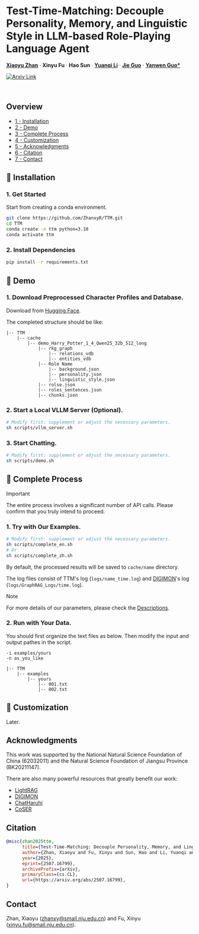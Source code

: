 <p align="center">

  <h1 align="left">Test-Time-Matching: Decouple Personality, Memory, and Linguistic Style in LLM-based Role-Playing Language Agent</h1>
  <p align="left">
    <a href="https://zhanxy.xyz/" rel="external nofollow noopener" target="_blank"><strong>Xiaoyu Zhan</strong></a>
    ·
    <strong>Xinyu Fu</strong></a>
    ·
    <strong>Hao Sun</strong></a>
    ·
    <a href="http://www.njumeta.com/liyq/" rel="external nofollow noopener" target="_blank"><strong>Yuanqi Li</strong></a>
    ·
    <a href="https://scholar.google.com.hk/citations?user=Sx4PQpQAAAAJ&hl=en" rel="external nofollow noopener" target="_blank"><strong>Jie Guo</strong></a>
    ·
    <a href="https://cs.nju.edu.cn/ywguo/index.htm" rel="external nofollow noopener" target="_blank"><strong>Yanwen Guo*</strong></a>

  </p>
  <p align="left">
    <a href="https://arxiv.org/abs/2507.16799" rel="external nofollow noopener" target='_blank'>
        <img src="https://img.shields.io/badge/arXiv-2507.16799-B31B1B" alt='Arxiv Link'></a>
  </p>
  <br>

</p>

## Overview
- [1 - Installation](#installation)
- [2 - Demo](#demo)
- [3 - Complete Process](#process)
- [4 - Customization](#customization)
- [5 - Acknowledgments](#acknowledgments)
- [6 - Citation](#citation)
- [7 - Contact](#contact)

<a id="installation"></a>
## 📍 Installation

### 1. Get Started
Start from creating a conda environment.
```bash
git clone https://github.com/ZhanxyR/TTM.git
cd TTM
conda create -n ttm python=3.10
conda activate ttm
```

### 2. Install Dependencies
```bash
pip install -r requirements.txt
```

<a id="demo"></a>
## 🚀 Demo

### 1. Download Preprocessed Character Profiles and Database.
Download from [Hugging Face](https://github.com/ZhanxyR/TTM).

The completed structure should be like:

```
|-- TTM
    |-- cache
        |-- demo_Harry_Potter_1_4_Qwen25_32b_512_long
            |-- rkg_graph
                |-- relations_vdb
                |-- entities_vdb
            |-- Role Name
                |-- background.json
                |-- personality.json
                |-- linguistic_style.json   
            |-- rolse.json
            |-- roles_sentences.json
            |-- chunks.json
```

### 2. Start a Local VLLM Server (Optional).
```bash
# Modify first: supplement or adjust the necessary parameters.
sh scripts/vllm_server.sh
```

### 3. Start Chatting.
```bash
# Modify first: supplement or adjust the necessary parameters.
sh scripts/demo.sh
```

<a id="process"></a>
## 🎯 Complete Process

> [!IMPORTANT]
> The entire process involves a significant number of API calls. Please confirm that you truly intend to proceed.

### 1. Try with Our Examples.
```bash
# Modify first: supplement or adjust the necessary parameters.
sh scripts/complete_en.sh
# Or
sh scripts/complete_zh.sh
```
By default, the processed results will be saved to `cache/name` directory.

The log files consist of TTM's log (`logs/name_time.log`) and [DIGIMON](https://github.com/JayLZhou/GraphRAG)'s log (`logs/GraphRAG_Logs/time.log`).

> [!NOTE]
> For more details of our parameters, please check the [Descriptions](./docs/Parameters.md).


### 2. Run with Your Data.
You should first organize the text files as below. Then modify the input and output pathes in the script.

```
-i examples/yours
-n as_you_like

|-- TTM
    |-- examples
        |-- yours
            |-- 001.txt
            |-- 002.txt
```

<a id="customization"></a>
## 🎨 Customization

Later.

## Acknowledgments

This work was supported by the National Natural Science Foundation of China (62032011) and the Natural Science Foundation of Jiangsu Province (BK20211147).

There are also many powerful resources that greatly benefit our work:

- [LightRAG](https://github.com/HKUDS/LightRAG)
- [DIGIMON](https://github.com/JayLZhou/GraphRAG)
- [ChatHaruhi](https://github.com/LC1332/Chat-Haruhi-Suzumiya)
- [CoSER](https://github.com/Neph0s/COSER)

## Citation

```bibtex
@misc{zhan2025ttm,
      title={Test-Time-Matching: Decouple Personality, Memory, and Linguistic Style in LLM-based Role-Playing Language Agent}, 
      author={Zhan, Xiaoyu and Fu, Xinyu and Sun, Hao and Li, Yuanqi and Guo, Jie and Guo, Yanwen},
      year={2025},
      eprint={2507.16799},
      archivePrefix={arXiv},
      primaryClass={cs.CL},
      url={https://arxiv.org/abs/2507.16799}, 
}
```


## Contact
Zhan, Xiaoyu (zhanxy@smail.nju.edu.cn) and Fu, Xinyu (xinyu.fu@smail.nju.edu.cn).

